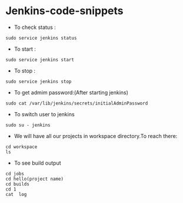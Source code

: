 # Jenkins-code-snippets
- To check status :
```
sudo service jenkins status

```

- To start :
```
sudo service jenkins start

```
- To stop :
```
sudo service jenkins stop
```

- To get admim password:(After starting jenkins)
```
sudo cat /var/lib/jenkins/secrets/initialAdminPassword
```
- To switch user to jenkins
```
sudo su - jenkins
```
- We will have all our projects in workspace directory.To reach there:
```
cd workspace
ls
```
- To  see build output
```
cd jobs
cd hello(project name)
cd builds
cd 1
cat  log
```
